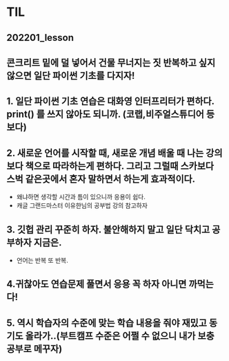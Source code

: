 # TIL
## 202201_lesson
## 콘크리트 밑에 덜 넣어서 건물 무너지는 짓 반복하고 싶지 않으면 일단 파이썬 기초를 다지자!
## 1. 일단 파이썬 기초 연습은 대화영 인터프리터가 편하다. print() 를 쓰지 않아도 되니까. (코랩,비주얼스튜디어 등 보다)
## 2. 새로운 언어를 시작할 때, 새로운 개념 배울 때 나는 강의 보다 책으로 따라하는게 편하다. 그리고 그럴때 스카보다 스벅 같은곳에서 혼자 말하면서 하는게 효과적이다.
- 왜냐하면 생각할 시간과 틈이 있으니까 응용이 쉽다.
- 캐글 그랜드마스터 이유한님의 공부법 강의 참고하자 
## 3. 깃헙 관리 꾸준히 하자. 불안해하지 말고 일단 닥치고 공부하자 지금은.
- 언어는 반복 또 반복.
## 4.귀찮아도 연습문제 풀면서 응용 꼭 하자 아니면 까먹는다!
## 5. 역시 학습자의 수준에 맞는 학습 내용을 줘야 재밌고 동기도 올라가..(부트캠프 수준은 어쩔 수 없으니 내가 보충 공부로 메꾸자)
